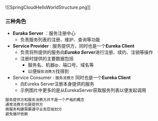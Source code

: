 ![[SpringCloudHelloWorldStructure.png]]
### 三种角色
- **Euraka Server** ：服务注册中心
	- 负责服务列表的注册、维护、查询等功能
- **Service Provider** : 服务提供方，同时也是一个**Eureka Client**
	- 负责将所提供的服务向***Euraka Server***进行注册、续约、注销等操作
	- 注册时提供的主要数据包括
		- 服务名、机器ip、端口号、域名等
		- 以便`服务消费方`找得到
- Service Consumer : `服务消费方` 同时也是一个**Eureka Client**
	- 向Eureka Server注册本身提供的服务
	- 示例图片中更多的是从EurekaServer获取服务列表以便发起调用
```c
服务提供方和服务消费方并不是一个严格的概念
通常消费方也是提供方
微服务构建需要遵守业务层级划分
避免循环依赖
```

